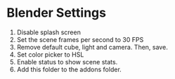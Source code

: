 # Blender Settings

1. Disable splash screen
1. Set the scene frames per second to 30 FPS
1. Remove default cube, light and camera. Then, save.
1. Set color picker to HSL
1. Enable status to show scene stats.
1. Add this folder to the addons folder.
